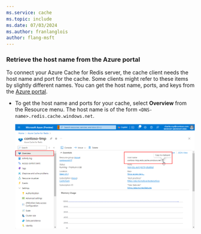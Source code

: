 ```yaml
---
ms.service: cache
ms.topic: include
ms.date: 07/03/2024
ms.author: franlanglois
author: flang-msft
---
```


### Retrieve the host name from the Azure portal

To connect your Azure Cache for Redis server, the cache client needs the host name and port for the cache. Some clients might refer to these items by slightly different names. You can get the host name, ports, and keys from the [Azure portal](https://portal.azure.com).

- To get the host name and ports for your cache, select **Overview** from the Resource menu. The host name is of the form `<DNS-name>.redis.cache.windows.net`.

  ![Azure Cache for Redis properties](media/redis-cache-access-keys/redis-cache-hostname-ports.png)
